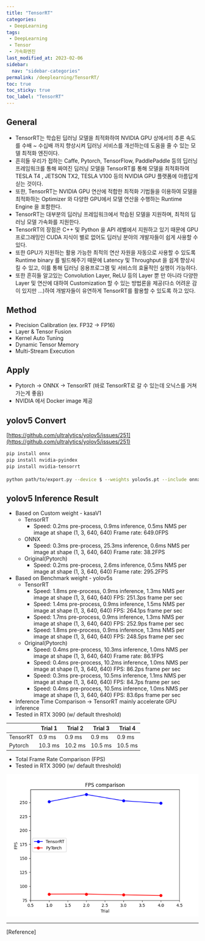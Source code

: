 ```yaml
---
title: "TensorRT"
categories:
 - DeepLearning
tags:
 - DeepLearning
 - Tensor
 - 가속화엔진
last_modified_at: 2023-02-06
sidebar:
  nav: "sidebar-categories"
permalink: /deeplearning/TensorRT/
toc: true
toc_sticky: true
toc_label: "TensorRT"
---
```


## General

- TensorRT는 학습된 딥러닝 모델을 최적화하여 NVIDIA GPU 상에서의 추론 속도를 수배 ~ 수십배 까지 향상시켜 딥러닝 서비스를 개선하는데 도움을 줄 수 있는 모델 최적화 엔진이다.
- 흔히들 우리가 접하는 Caffe, Pytorch, TensorFlow, PaddlePaddle 등의 딥러닝 프레임워크를 통해 짜여진 딥러닝 모델을 TensorRT를 통해 모델을 최적화하여 TESLA T4 , JETSON TX2, TESLA V100 등의 NVIDIA GPU 플랫폼에 아름답게 싣는 것이다.
- 또한, TensorRT는 NVIDIA GPU 연산에 적합한 최적화 기법들을 이용하여 모델을 최적화하는 Optimizer 와 다양한 GPU에서 모델 연산을 수행하는 Runtime Engine 을 포함한다.
- TensorRT는 대부분의 딥러닝 프레임워크에서 학습된 모델을 지원하며, 최적의 딥러닝 모델 가속화를 지원한다.
- TensorRT의 장점은 C++ 및 Python 을 API 레벨에서 지원하고 있기 때문에 GPU 프로그래밍인 CUDA 지식이 별로 없어도 딥러닝 분야의 개발자들이 쉽게 사용할 수 있다.
- 또한 GPU가 지원하는 활용 가능한 최적의 연산 자원을 자동으로 사용할 수 있도록 Runtime binary 를 빌드해주기 때문에 Latency 및 Throughput 을 쉽게 향상시킬 수 있고, 이를 통해 딥러닝 응용프로그램 및 서비스의 효율적인 실행이 가능하다.
- 또한 흔히들 알고있는 Convolution Layer, ReLU 등의 Layer 뿐 만 아니라 다양한 Layer 및 연산에 대하여 Customization 할 수 있는 방법론을 제공(다소 어려운 감이 있지만 ...)하여 개발자들이 유연하게 TensorRT를 활용할 수 있도록 하고 있다.

## Method

- Precision Calibration (ex. FP32 → FP16)
- Layer & Tensor Fusion
- Kernel Auto Tuning
- Dynamic Tensor Memory
- Multi-Stream Execution

## Apply

- Pytorch → ONNX → TensorRT (바로 TensorRT로 갈 수 있는데 오닉스를 거쳐 가는게 좋음)
- NVIDIA 에서 Docker image 제공

## yolov5 Convert

[https://github.com/ultralytics/yolov5/issues/251](https://github.com/ultralytics/yolov5/issues/251)

```bash
pip install onnx
pip install nvidia-pyindex
pip install nvidia-tensorrt

python path/to/export.py --device $ --weights yolov5s.pt --include onnx engine
```

## yolov5 Inference Result

- Based on Custom weight - kasaV1
    - TensorRT
        - Speed: 0.2ms pre-process, 0.9ms inference, 0.5ms NMS per image at shape (1, 3, 640, 640) Frame rate: 649.0FPS
    - ONNX
        - Speed: 0.3ms pre-process, 25.3ms inference, 0.6ms NMS per image at shape (1, 3, 640, 640) Frame rate: 38.2FPS
    - Original(Pytorch)
        - Speed: 0.2ms pre-process, 2.6ms inference, 0.5ms NMS per image at shape (1, 3, 640, 640) Frame rate: 295.2FPS
- Based on Benchmark weight - yolov5s
    - TensorRT
        - Speed: 1.8ms pre-process, 0.9ms inference, 1.3ms NMS per image at shape (1, 3, 640, 640) FPS: 251.3ps frame per sec
        - Speed: 1.4ms pre-process, 0.9ms inference, 1.5ms NMS per image at shape (1, 3, 640, 640) FPS: 264.1ps frame per sec
        - Speed: 1.7ms pre-process, 0.9ms inference, 1.3ms NMS per image at shape (1, 3, 640, 640) FPS: 252.9ps frame per sec
        - Speed: 1.8ms pre-process, 0.9ms inference, 1.3ms NMS per image at shape (1, 3, 640, 640) FPS: 248.5ps frame per sec
    - Original(Pytorch)
        - Speed: 0.4ms pre-process, 10.3ms inference, 1.0ms NMS per image at shape (1, 3, 640, 640) Frame rate: 86.1FPS
        - Speed: 0.4ms pre-process, 10.2ms inference, 1.0ms NMS per image at shape (1, 3, 640, 640) FPS: 86.2ps frame per sec
        - Speed: 0.3ms pre-process, 10.5ms inference, 1.1ms NMS per image at shape (1, 3, 640, 640) FPS: 84.7ps frame per sec
        - Speed: 0.4ms pre-process, 10.5ms inference, 1.0ms NMS per image at shape (1, 3, 640, 640) FPS: 83.6ps frame per sec
- Inference Time Comparison → TensorRT mainly accelerate GPU inference
- Tested in RTX 3090 (w/ default threshold)

|  | Trial 1 | Trial 2 | Trial 3 | Trial 4 |
| --- | --- | --- | --- | --- |
| TensorRT | 0.9 ms | 0.9 ms | 0.9 ms | 0.9 ms |
| Pytorch | 10.3 ms | 10.2 ms | 10.5 ms | 10.5 ms |
- Total Frame Rate Comparison (FPS)
- Tested in RTX 3090 (w/ default threshold)

![image](/assets/images/fps_comparison.png)

---

[Reference]

[](https://eehoeskrap.tistory.com/414)

